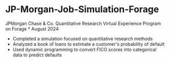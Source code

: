 # JP-Morgan-Job-Simulation-Forage
JPMorgan Chase & Co. Quantitative Research Virtual Experience Program on Forage
 *⁠  ⁠August 2024
 * Completed a simulation focused on quantitative research methods 
 * Analyzed a book of loans to estimate a customer's probability of default
 * Used dynamic programming to convert FICO scores into categorical data to
   predict defaults
